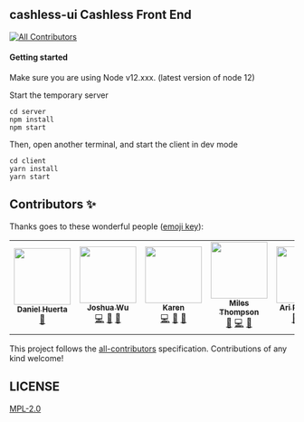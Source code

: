 ## cashless-ui Cashless Front End
<!-- ALL-CONTRIBUTORS-BADGE:START - Do not remove or modify this section -->
[![All Contributors](https://img.shields.io/badge/all_contributors-5-orange.svg?style=flat-square)](#contributors-)
<!-- ALL-CONTRIBUTORS-BADGE:END -->

#### Getting started

Make sure you are using Node v12.xxx. (latest version of node 12)

Start the temporary server

```
cd server
npm install
npm start
```

Then, open another terminal, and start the client in dev mode

```
cd client
yarn install
yarn start
```


## Contributors ✨

Thanks goes to these wonderful people ([emoji key](https://allcontributors.org/docs/en/emoji-key)):
<!-- ALL-CONTRIBUTORS-LIST:START - Do not remove or modify this section -->
<!-- prettier-ignore-start -->
<!-- markdownlint-disable -->
<table>
  <tr>
    <td align="center"><a href="https://www.linkedin.com/in/daniel-huerta-34868631/"><img src="https://avatars.githubusercontent.com/u/53913596?v=4?s=100" width="100px;" alt=""/><br /><sub><b>Daniel Huerta</b></sub></a><br /><a href="#ideas-DAHuerta" title="Ideas, Planning, & Feedback">🤔</a></td>
    <td align="center"><a href="https://github.com/jwu910"><img src="https://avatars.githubusercontent.com/u/12107969?v=4?s=100" width="100px;" alt=""/><br /><sub><b>Joshua Wu</b></sub></a><br /><a href="https://github.com/CashlessSociety/cashless-ui/commits?author=jwu910" title="Code">💻</a> <a href="https://github.com/CashlessSociety/cashless-ui/pulls?q=is%3Apr+reviewed-by%3Ajwu910" title="Reviewed Pull Requests">👀</a> <a href="https://github.com/CashlessSociety/cashless-ui/commits?author=jwu910" title="Documentation">📖</a></td>
    <td align="center"><a href="https://github.com/karenkun"><img src="https://avatars.githubusercontent.com/u/2974103?v=4?s=100" width="100px;" alt=""/><br /><sub><b>Karen</b></sub></a><br /><a href="https://github.com/CashlessSociety/cashless-ui/commits?author=karenkun" title="Code">💻</a> <a href="#design-karenkun" title="Design">🎨</a> <a href="#ideas-karenkun" title="Ideas, Planning, & Feedback">🤔</a></td>
    <td align="center"><a href="http://goodbright.nz/"><img src="https://avatars.githubusercontent.com/u/166867?v=4?s=100" width="100px;" alt=""/><br /><sub><b>Miles Thompson</b></sub></a><br /><a href="#ideas-utunga" title="Ideas, Planning, & Feedback">🤔</a> <a href="https://github.com/CashlessSociety/cashless-ui/commits?author=utunga" title="Code">💻</a> <a href="#business-utunga" title="Business development">💼</a></td>
    <td align="center"><a href="https://github.com/superarius"><img src="https://avatars.githubusercontent.com/u/27920584?v=4?s=100" width="100px;" alt=""/><br /><sub><b>Ari Rodriguez</b></sub></a><br /><a href="#ideas-superarius" title="Ideas, Planning, & Feedback">🤔</a> <a href="https://github.com/CashlessSociety/cashless-ui/commits?author=superarius" title="Code">💻</a> <a href="#business-superarius" title="Business development">💼</a></td>
  </tr>
</table>

<!-- markdownlint-restore -->
<!-- prettier-ignore-end -->

<!-- ALL-CONTRIBUTORS-LIST:END -->


This project follows the [all-contributors](https://github.com/all-contributors/all-contributors) specification. Contributions of any kind welcome!

## LICENSE

[MPL-2.0](LICENSE)
